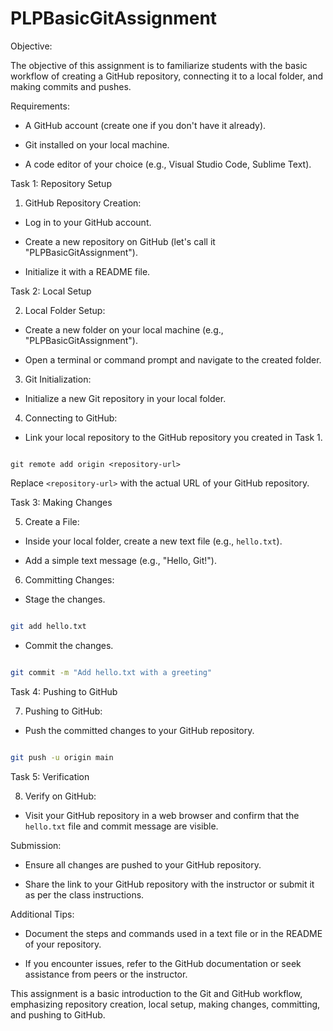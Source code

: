 # PLPBasicGitAssignment
Objective:

The objective of this assignment is to familiarize students with the basic workflow of creating a GitHub repository, connecting it to a local folder, and making commits and pushes.



Requirements:

- A GitHub account (create one if you don't have it already).

- Git installed on your local machine.

- A code editor of your choice (e.g., Visual Studio Code, Sublime Text).




Task 1: Repository Setup

1. GitHub Repository Creation:

  - Log in to your GitHub account.

  - Create a new repository on GitHub (let's call it "PLPBasicGitAssignment").

  - Initialize it with a README file.



Task 2: Local Setup

2. Local Folder Setup:

  - Create a new folder on your local machine (e.g., "PLPBasicGitAssignment").

  - Open a terminal or command prompt and navigate to the created folder.



3. Git Initialization:

  - Initialize a new Git repository in your local folder.



4. Connecting to GitHub:

  - Link your local repository to the GitHub repository you created in Task 1.

   ```

git remote add origin <repository-url>

   ```

   Replace `<repository-url>` with the actual URL of your GitHub repository.



Task 3: Making Changes

5. Create a File:

  - Inside your local folder, create a new text file (e.g., `hello.txt`).

  - Add a simple text message (e.g., "Hello, Git!").



6. Committing Changes:

  - Stage the changes.

   ```bash

   git add hello.txt

   ```

  - Commit the changes.

   ```bash

   git commit -m "Add hello.txt with a greeting"

   ```



Task 4: Pushing to GitHub

7. Pushing to GitHub:

  - Push the committed changes to your GitHub repository.

   ```bash

   git push -u origin main

   ```



Task 5: Verification

8. Verify on GitHub:

  - Visit your GitHub repository in a web browser and confirm that the `hello.txt` file and commit message are visible.



Submission:

- Ensure all changes are pushed to your GitHub repository.

- Share the link to your GitHub repository with the instructor or submit it as per the class instructions.



Additional Tips:

- Document the steps and commands used in a text file or in the README of your repository.

- If you encounter issues, refer to the GitHub documentation or seek assistance from peers or the instructor.



This assignment is a basic introduction to the Git and GitHub workflow, emphasizing repository creation, local setup, making changes, committing, and pushing to GitHub.
